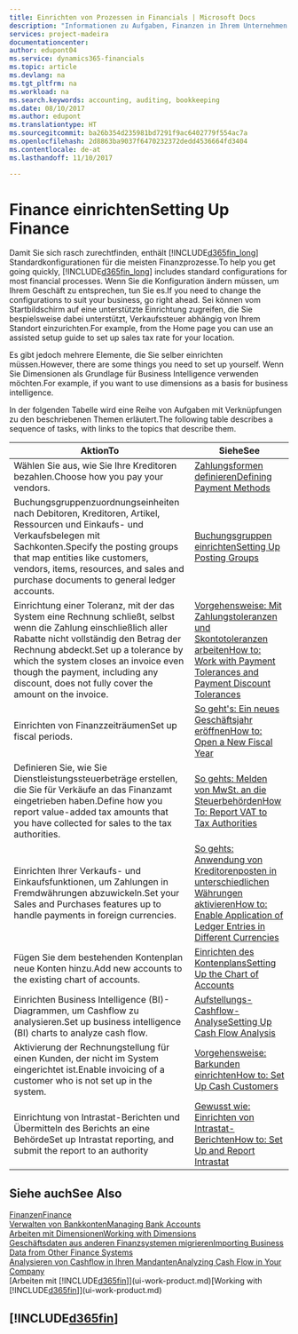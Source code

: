 ```yaml
---
title: Einrichten von Prozessen in Financials | Microsoft Docs
description: "Informationen zu Aufgaben, Finanzen in Ihrem Unternehmen einzurichten, um Ihrer Buchhaltung, oder Buchhaltungsanforderungen Prüfungen zu entsprechen."
services: project-madeira
documentationcenter: 
author: edupont04
ms.service: dynamics365-financials
ms.topic: article
ms.devlang: na
ms.tgt_pltfrm: na
ms.workload: na
ms.search.keywords: accounting, auditing, bookkeeping
ms.date: 08/10/2017
ms.author: edupont
ms.translationtype: HT
ms.sourcegitcommit: ba26b354d235981bd7291f9ac6402779f554ac7a
ms.openlocfilehash: 2d8863ba9037f6470232372dedd4536664fd3404
ms.contentlocale: de-at
ms.lasthandoff: 11/10/2017

---
```

# <a name="setting-up-finance"></a><span data-ttu-id="c4de1-103">Finance einrichten</span><span class="sxs-lookup"><span data-stu-id="c4de1-103">Setting Up Finance</span></span>
<span data-ttu-id="c4de1-104">Damit Sie sich rasch zurechtfinden, enthält [!INCLUDE[d365fin_long](includes/d365fin_long_md.md)]  Standardkonfigurationen für die meisten Finanzprozesse.</span><span class="sxs-lookup"><span data-stu-id="c4de1-104">To help you get going quickly, [!INCLUDE[d365fin_long](includes/d365fin_long_md.md)] includes standard configurations for most financial processes.</span></span> <span data-ttu-id="c4de1-105">Wenn Sie die Konfiguration ändern müssen, um Ihrem Geschäft zu entsprechen, tun Sie es.</span><span class="sxs-lookup"><span data-stu-id="c4de1-105">If you need to change the configurations to suit your business, go right ahead.</span></span> <span data-ttu-id="c4de1-106">Sei können vom Startbildschirm auf eine unterstützte Einrichtung zugreifen, die Sie bespielsweise dabei unterstützt, Verkaufssteuer abhängig von Ihrem Standort einzurichten.</span><span class="sxs-lookup"><span data-stu-id="c4de1-106">For example, from the Home page you can use an assisted setup guide to set up sales tax rate for your location.</span></span>  

<span data-ttu-id="c4de1-107">Es gibt jedoch mehrere Elemente, die Sie selber einrichten müssen.</span><span class="sxs-lookup"><span data-stu-id="c4de1-107">However, there are some things you need to set up yourself.</span></span> <span data-ttu-id="c4de1-108">Wenn Sie Dimensionen als Grundlage für Business Intelligence verwenden möchten.</span><span class="sxs-lookup"><span data-stu-id="c4de1-108">For example, if you want to use dimensions as a basis for business intelligence.</span></span>  

<span data-ttu-id="c4de1-109">In der folgenden Tabelle wird eine Reihe von Aufgaben mit Verknüpfungen zu den beschriebenen Themen erläutert.</span><span class="sxs-lookup"><span data-stu-id="c4de1-109">The following table describes a sequence of tasks, with links to the topics that describe them.</span></span>

| <span data-ttu-id="c4de1-110">Aktion</span><span class="sxs-lookup"><span data-stu-id="c4de1-110">To</span></span> | <span data-ttu-id="c4de1-111">Siehe</span><span class="sxs-lookup"><span data-stu-id="c4de1-111">See</span></span> |
| --- | --- |
| <span data-ttu-id="c4de1-112">Wählen Sie aus, wie Sie Ihre Kreditoren bezahlen.</span><span class="sxs-lookup"><span data-stu-id="c4de1-112">Choose how you pay your vendors.</span></span> |[<span data-ttu-id="c4de1-113">Zahlungsformen definieren</span><span class="sxs-lookup"><span data-stu-id="c4de1-113">Defining Payment Methods</span></span>](finance-payment-methods.md) |
| <span data-ttu-id="c4de1-114">Buchungsgruppenzuordnungseinheiten nach Debitoren, Kreditoren, Artikel, Ressourcen und Einkaufs- und Verkaufsbelegen mit Sachkonten.</span><span class="sxs-lookup"><span data-stu-id="c4de1-114">Specify the posting groups that map entities like customers, vendors, items, resources, and sales and purchase documents to general ledger accounts.</span></span> |[<span data-ttu-id="c4de1-115">Buchungsgruppen einrichten</span><span class="sxs-lookup"><span data-stu-id="c4de1-115">Setting Up Posting Groups</span></span>](finance-posting-groups.md)|
|<span data-ttu-id="c4de1-116">Einrichtung einer Toleranz, mit der das System eine Rechnung schließt, selbst wenn die Zahlung einschließlich aller Rabatte nicht vollständig den Betrag der Rechnung abdeckt.</span><span class="sxs-lookup"><span data-stu-id="c4de1-116">Set up a tolerance by which the system closes an invoice even though the payment, including any discount, does not fully cover the amount on the invoice.</span></span>|[<span data-ttu-id="c4de1-117">Vorgehensweise: Mit Zahlungstoleranzen und Skontotoleranzen arbeiten</span><span class="sxs-lookup"><span data-stu-id="c4de1-117">How to: Work with Payment Tolerances and Payment Discount Tolerances</span></span>](finance-payment-tolerance-and-payment-discount-tolerance.md)|
| <span data-ttu-id="c4de1-118">Einrichten von Finanzzeiträumen</span><span class="sxs-lookup"><span data-stu-id="c4de1-118">Set up fiscal periods.</span></span> |[<span data-ttu-id="c4de1-119">So geht's: Ein neues Geschäftsjahr eröffnen</span><span class="sxs-lookup"><span data-stu-id="c4de1-119">How to: Open a New Fiscal Year</span></span>](finance-how-open-new-fiscal-year.md) |
| <span data-ttu-id="c4de1-120">Definieren Sie, wie Sie Dienstleistungssteuerbeträge erstellen, die Sie für Verkäufe an das Finanzamt eingetrieben haben.</span><span class="sxs-lookup"><span data-stu-id="c4de1-120">Define how you report value-added tax amounts that you have collected for sales to the tax authorities.</span></span> |[<span data-ttu-id="c4de1-121">So gehts: Melden von MwSt. an die Steuerbehörden</span><span class="sxs-lookup"><span data-stu-id="c4de1-121">How To: Report VAT to Tax Authorities</span></span>](finance-how-report-vat.md)|
| <span data-ttu-id="c4de1-122">Einrichten Ihrer Verkaufs- und Einkaufsfunktionen, um Zahlungen in Fremdwährungen abzuwickeln.</span><span class="sxs-lookup"><span data-stu-id="c4de1-122">Set your Sales and Purchases features up to handle payments in foreign currencies.</span></span>|[<span data-ttu-id="c4de1-123">So gehts: Anwendung von Kreditorenposten in unterschiedlichen Währungen aktivieren</span><span class="sxs-lookup"><span data-stu-id="c4de1-123">How to: Enable Application of Ledger Entries in Different Currencies</span></span>](finance-how-enable-application-ledger-entries-different-currencies.md)
| <span data-ttu-id="c4de1-124">Fügen Sie dem bestehenden Kontenplan neue Konten hinzu.</span><span class="sxs-lookup"><span data-stu-id="c4de1-124">Add new accounts to the existing chart of accounts.</span></span> |[<span data-ttu-id="c4de1-125">Einrichten des Kontenplans</span><span class="sxs-lookup"><span data-stu-id="c4de1-125">Setting Up the Chart of Accounts</span></span>](finance-setup-chart-accounts.md) |
| <span data-ttu-id="c4de1-126">Einrichten Business Intelligence (BI)- Diagrammen, um Cashflow zu analysieren.</span><span class="sxs-lookup"><span data-stu-id="c4de1-126">Set up business intelligence (BI) charts to analyze cash flow.</span></span> |[<span data-ttu-id="c4de1-127">Aufstellungs-Cashflow-Analyse</span><span class="sxs-lookup"><span data-stu-id="c4de1-127">Setting Up Cash Flow Analysis</span></span>](finance-setup-cash-flow-analyses.md) |
|<span data-ttu-id="c4de1-128">Aktivierung der Rechnungstellung für einen Kunden, der nicht im System eingerichtet ist.</span><span class="sxs-lookup"><span data-stu-id="c4de1-128">Enable invoicing of a customer who is not set up in the system.</span></span>|[<span data-ttu-id="c4de1-129">Vorgehensweise: Barkunden einrichten</span><span class="sxs-lookup"><span data-stu-id="c4de1-129">How to: Set Up Cash Customers</span></span>](finance-how-to-set-up-cash-customers.md)|
| <span data-ttu-id="c4de1-130">Einrichtung von Intrastat-Berichten und Übermitteln des Berichts an eine Behörde</span><span class="sxs-lookup"><span data-stu-id="c4de1-130">Set up Intrastat reporting, and submit the report to an authority</span></span> | [<span data-ttu-id="c4de1-131">Gewusst wie: Einrichten von Intrastat-Berichten</span><span class="sxs-lookup"><span data-stu-id="c4de1-131">How to: Set Up and Report Intrastat</span></span>](finance-how-setup-report-intrastat.md)|

## <a name="see-also"></a><span data-ttu-id="c4de1-132">Siehe auch</span><span class="sxs-lookup"><span data-stu-id="c4de1-132">See Also</span></span>
[<span data-ttu-id="c4de1-133">Finanzen</span><span class="sxs-lookup"><span data-stu-id="c4de1-133">Finance</span></span>](finance.md)  
[<span data-ttu-id="c4de1-134">Verwalten von Bankkonten</span><span class="sxs-lookup"><span data-stu-id="c4de1-134">Managing Bank Accounts</span></span>](bank-manage-bank-accounts.md)  
[<span data-ttu-id="c4de1-135">Arbeiten mit Dimensionen</span><span class="sxs-lookup"><span data-stu-id="c4de1-135">Working with Dimensions</span></span>](finance-dimensions.md)  
[<span data-ttu-id="c4de1-136">Geschäftsdaten aus anderen Finanzsystemen migrieren</span><span class="sxs-lookup"><span data-stu-id="c4de1-136">Importing Business Data from Other Finance Systems</span></span>](upload-data.md)  
[<span data-ttu-id="c4de1-137">Analysieren von Cashflow in Ihren Mandanten</span><span class="sxs-lookup"><span data-stu-id="c4de1-137">Analyzing Cash Flow in Your Company</span></span>](finance-analyze-cash-flow.md)  
<span data-ttu-id="c4de1-138">[Arbeiten mit [!INCLUDE[d365fin](includes/d365fin_md.md)]](ui-work-product.md)</span><span class="sxs-lookup"><span data-stu-id="c4de1-138">[Working with [!INCLUDE[d365fin](includes/d365fin_md.md)]](ui-work-product.md)</span></span>  

## [!INCLUDE[d365fin](includes/free_trial_md.md)]

